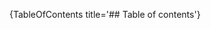 [//]: # (This file was generated from: doc/template/Home.mdt using the documentation_builder package on: 2021-09-10 19:47:13.947929.)
{TableOfContents title='## Table of contents'}